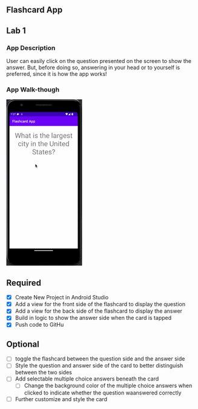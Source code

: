 ## Flashcard App

## Lab 1

### App Description
User can easily click on the question presented on the screen to show the answer. But, before doing so, answering in your head or to yourself is preferred, since it is how the app works!

### App Walk-though

<img src="https://raw.githubusercontent.com/dfhigareda/flashcard-app/489e983ff4cf4c38fa8fe9a063f4c6ab8048c000/Lab1.gif" width=200><br>

## Required
- [x] Create New Project in Android Studio
- [X] Add a view for the front side of the flashcard to display the question
- [X] Add a view for the back side of the flashcard to display the answer
- [X] Build in logic to show the answer side when the card is tapped
- [X] Push code to GitHu
## Optional
- [ ] toggle the flashcard between the question side and the answer side
- [ ] Style the question and answer side of the card to better distinguish between the two sides
- [ ] Add selectable multiple choice answers beneath the card
   - [ ] Change the background color of the multiple choice answers when clicked to indicate whether the question waanswered correctly
- [ ] Further customize and style the card
